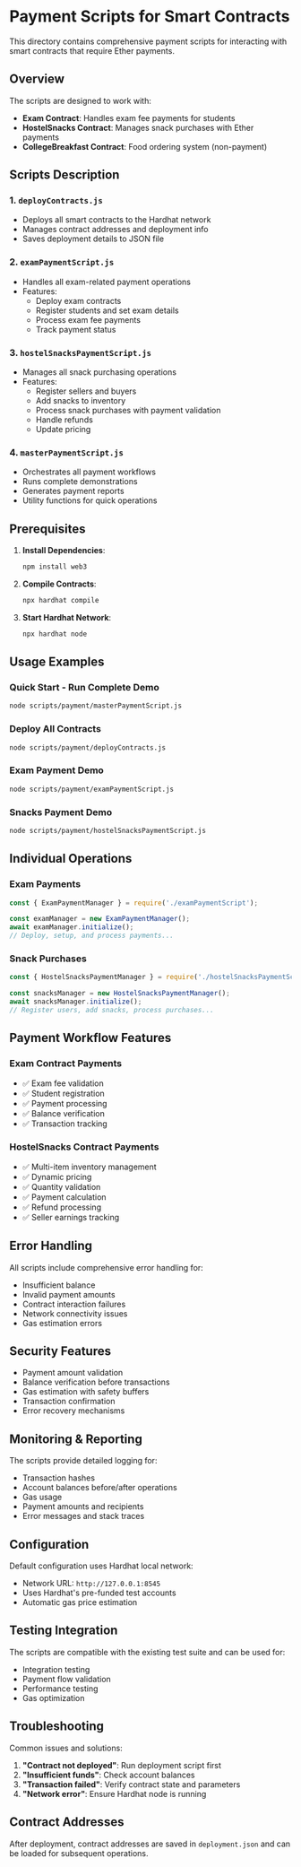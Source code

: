 # Payment Scripts for Smart Contracts

This directory contains comprehensive payment scripts for interacting with smart contracts that require Ether payments.

## Overview

The scripts are designed to work with:
- **Exam Contract**: Handles exam fee payments for students
- **HostelSnacks Contract**: Manages snack purchases with Ether payments
- **CollegeBreakfast Contract**: Food ordering system (non-payment)

## Scripts Description

### 1. `deployContracts.js`
- Deploys all smart contracts to the Hardhat network
- Manages contract addresses and deployment info
- Saves deployment details to JSON file

### 2. `examPaymentScript.js`
- Handles all exam-related payment operations
- Features:
  - Deploy exam contracts
  - Register students and set exam details
  - Process exam fee payments
  - Track payment status

### 3. `hostelSnacksPaymentScript.js`
- Manages all snack purchasing operations
- Features:
  - Register sellers and buyers
  - Add snacks to inventory
  - Process snack purchases with payment validation
  - Handle refunds
  - Update pricing

### 4. `masterPaymentScript.js`
- Orchestrates all payment workflows
- Runs complete demonstrations
- Generates payment reports
- Utility functions for quick operations

## Prerequisites

1. **Install Dependencies**:
   ```bash
   npm install web3
   ```

2. **Compile Contracts**:
   ```bash
   npx hardhat compile
   ```

3. **Start Hardhat Network**:
   ```bash
   npx hardhat node
   ```

## Usage Examples

### Quick Start - Run Complete Demo
```bash
node scripts/payment/masterPaymentScript.js
```

### Deploy All Contracts
```bash
node scripts/payment/deployContracts.js
```

### Exam Payment Demo
```bash
node scripts/payment/examPaymentScript.js
```

### Snacks Payment Demo
```bash
node scripts/payment/hostelSnacksPaymentScript.js
```

## Individual Operations

### Exam Payments
```javascript
const { ExamPaymentManager } = require('./examPaymentScript');

const examManager = new ExamPaymentManager();
await examManager.initialize();
// Deploy, setup, and process payments...
```

### Snack Purchases
```javascript
const { HostelSnacksPaymentManager } = require('./hostelSnacksPaymentScript');

const snacksManager = new HostelSnacksPaymentManager();
await snacksManager.initialize();
// Register users, add snacks, process purchases...
```

## Payment Workflow Features

### Exam Contract Payments
- ✅ Exam fee validation
- ✅ Student registration
- ✅ Payment processing
- ✅ Balance verification
- ✅ Transaction tracking

### HostelSnacks Contract Payments
- ✅ Multi-item inventory management
- ✅ Dynamic pricing
- ✅ Quantity validation
- ✅ Payment calculation
- ✅ Refund processing
- ✅ Seller earnings tracking

## Error Handling

All scripts include comprehensive error handling for:
- Insufficient balance
- Invalid payment amounts
- Contract interaction failures
- Network connectivity issues
- Gas estimation errors

## Security Features

- Payment amount validation
- Balance verification before transactions
- Gas estimation with safety buffers
- Transaction confirmation
- Error recovery mechanisms

## Monitoring & Reporting

The scripts provide detailed logging for:
- Transaction hashes
- Account balances before/after operations
- Gas usage
- Payment amounts and recipients
- Error messages and stack traces

## Configuration

Default configuration uses Hardhat local network:
- Network URL: `http://127.0.0.1:8545`
- Uses Hardhat's pre-funded test accounts
- Automatic gas price estimation

## Testing Integration

The scripts are compatible with the existing test suite and can be used for:
- Integration testing
- Payment flow validation
- Performance testing
- Gas optimization

## Troubleshooting

Common issues and solutions:
1. **"Contract not deployed"**: Run deployment script first
2. **"Insufficient funds"**: Check account balances
3. **"Transaction failed"**: Verify contract state and parameters
4. **"Network error"**: Ensure Hardhat node is running

## Contract Addresses

After deployment, contract addresses are saved in `deployment.json` and can be loaded for subsequent operations.

